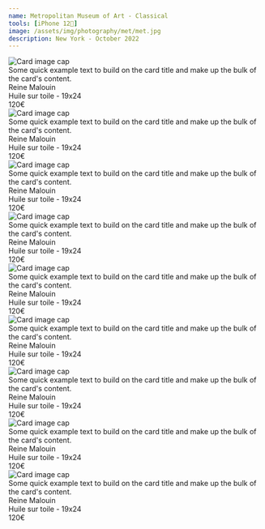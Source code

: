 ```yaml
---
name: Metropolitan Museum of Art - Classical
tools: [iPhone 12📱]
image: /assets/img/photography/met/met.jpg
description: New York - October 2022
---
```



<title>boostrap 4 responsive image gallery</title>

<div class="container-fluid">
  <div class="row">
    <div class="col-sm-6">
    	<div class="card">
			  <img class="card-img-top" src="/assets/img/photography/met/1.jpg" alt="Card image cap">
			  <div class="card-body">
			    <div class="card-text">Some quick example text to build on the card title and make up the bulk of the card's content.</div>
			    <div class="blockquote-footer text-right"> Reine Malouin</div>
			  </div>
			  <div class="card-footer d-flex justify-content-between">
           <div class="card-text text-muted"> Huile sur toile - 19x24</div>
           <div class="card-text text-muted"> 120€</div>
        </div>
			</div>
		</div>
		<div class="col-sm-6">
			<div class="card">
			  <img class="card-img-top" src="/assets/img/photography/met/2.jpg" alt="Card image cap">
			  <div class="card-body">
			    <div class="card-text">Some quick example text to build on the card title and make up the bulk of the card's content.</div>
			    <div class="blockquote-footer text-right"> Reine Malouin</div>
			  </div>
			  <div class="card-footer d-flex justify-content-between">
         <div class="card-text text-muted"> Huile sur toile - 19x24</div>
         <div class="card-text text-muted"> 120€</div>
      	</div>
			</div>
		</div>
		<div class="col-sm-6">
    	<div class="card">
			  <img class="card-img-top" src="/assets/img/photography/met/3.jpg" alt="Card image cap">
			  <div class="card-body">
			    <div class="card-text">Some quick example text to build on the card title and make up the bulk of the card's content.</div>
			    <div class="blockquote-footer text-right"> Reine Malouin</div>
			  </div>
			  <div class="card-footer d-flex justify-content-between">
           <div class="card-text text-muted"> Huile sur toile - 19x24</div>
           <div class="card-text text-muted"> 120€</div>
        </div>
			</div>
		</div>
		<div class="col-sm-6">
			<div class="card">
			  <img class="card-img-top" src="/assets/img/photography/met/4.jpg" alt="Card image cap">
			  <div class="card-body">
			    <div class="card-text">Some quick example text to build on the card title and make up the bulk of the card's content.</div>
			    <div class="blockquote-footer text-right"> Reine Malouin</div>
			  </div>
			  <div class="card-footer d-flex justify-content-between">
         <div class="card-text text-muted"> Huile sur toile - 19x24</div>
         <div class="card-text text-muted"> 120€</div>
      	</div>
			</div>
		</div>
		<div class="col-sm-6">
    	<div class="card">
			  <img class="card-img-top" src="/assets/img/photography/met/5.jpg" alt="Card image cap">
			  <div class="card-body">
			    <div class="card-text">Some quick example text to build on the card title and make up the bulk of the card's content.</div>
			    <div class="blockquote-footer text-right"> Reine Malouin</div>
			  </div>
			  <div class="card-footer d-flex justify-content-between">
           <div class="card-text text-muted"> Huile sur toile - 19x24</div>
           <div class="card-text text-muted"> 120€</div>
        </div>
			</div>
		</div>
		<div class="col-sm-6">
			<div class="card">
			  <img class="card-img-top" src="/assets/img/photography/met/6.jpg" alt="Card image cap">
			  <div class="card-body">
			    <div class="card-text">Some quick example text to build on the card title and make up the bulk of the card's content.</div>
			    <div class="blockquote-footer text-right"> Reine Malouin</div>
			  </div>
			  <div class="card-footer d-flex justify-content-between">
         <div class="card-text text-muted"> Huile sur toile - 19x24</div>
         <div class="card-text text-muted"> 120€</div>
      	</div>
			</div>
		</div>
		<div class="col-sm-6">
    	<div class="card">
			  <img class="card-img-top" src="/assets/img/photography/met/7.jpg" alt="Card image cap">
			  <div class="card-body">
			    <div class="card-text">Some quick example text to build on the card title and make up the bulk of the card's content.</div>
			    <div class="blockquote-footer text-right"> Reine Malouin</div>
			  </div>
			  <div class="card-footer d-flex justify-content-between">
           <div class="card-text text-muted"> Huile sur toile - 19x24</div>
           <div class="card-text text-muted"> 120€</div>
        </div>
			</div>
		</div>
		<div class="col-sm-6">
			<div class="card">
			  <img class="card-img-top" src="/assets/img/photography/met/8.jpg" alt="Card image cap">
			  <div class="card-body">
			    <div class="card-text">Some quick example text to build on the card title and make up the bulk of the card's content.</div>
			    <div class="blockquote-footer text-right"> Reine Malouin</div>
			  </div>
			  <div class="card-footer d-flex justify-content-between">
         <div class="card-text text-muted"> Huile sur toile - 19x24</div>
         <div class="card-text text-muted"> 120€</div>
      	</div>
			</div>
		</div>
		<div class="col-sm-6">
			<div class="card">
			  <img class="card-img-top" src="/assets/img/photography/met/9.jpg" alt="Card image cap">
			  <div class="card-body">
			    <div class="card-text">Some quick example text to build on the card title and make up the bulk of the card's content.</div>
			    <div class="blockquote-footer text-right"> Reine Malouin</div>
			  </div>
			  <div class="card-footer d-flex justify-content-between">
         <div class="card-text text-muted"> Huile sur toile - 19x24</div>
         <div class="card-text text-muted"> 120€</div>
      	</div>
			</div>
		</div>
  </div>
</div>
